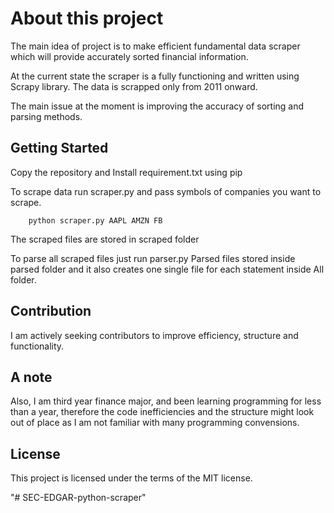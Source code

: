 # About this project 

   The main idea of project is to make efficient fundamental data scraper which will provide accurately sorted financial information.
   
   At the current state the scraper is a fully functioning and written using Scrapy library.
        The data is scrapped only from 2011 onward.

   The main issue at the moment is improving the accuracy of sorting and parsing methods.  

## Getting Started
   Copy the repository and Install requirement.txt using pip
  
   To scrape data run scraper.py and pass symbols of companies you want to scrape.
    
        python scraper.py AAPL AMZN FB
        
   The scraped files are stored in scraped folder 

   To parse all scraped files just run parser.py
        Parsed files stored inside parsed folder and it also creates one single file for each statement inside All folder.


## Contribution
I am actively seeking contributors to improve efficiency, structure and functionality.

## A note 
Also, I am third year finance major, and been learning programming for less than a year, therefore the code inefficiencies and the structure might look out of place as I am not familiar with many programming convensions. 

## License

This project is licensed under the terms of the MIT license.

"# SEC-EDGAR-python-scraper" 
